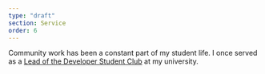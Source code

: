 ```yaml
---
type: "draft"
section: Service
order: 6
---
```


Community work has been a constant part of my student life. I once served as a [Lead of the Developer Student Club](https://www.linkedin.com/posts/animysore_dsc-pesit-newsletter-activity-6538434501511606272-KAW6) at my university. 
